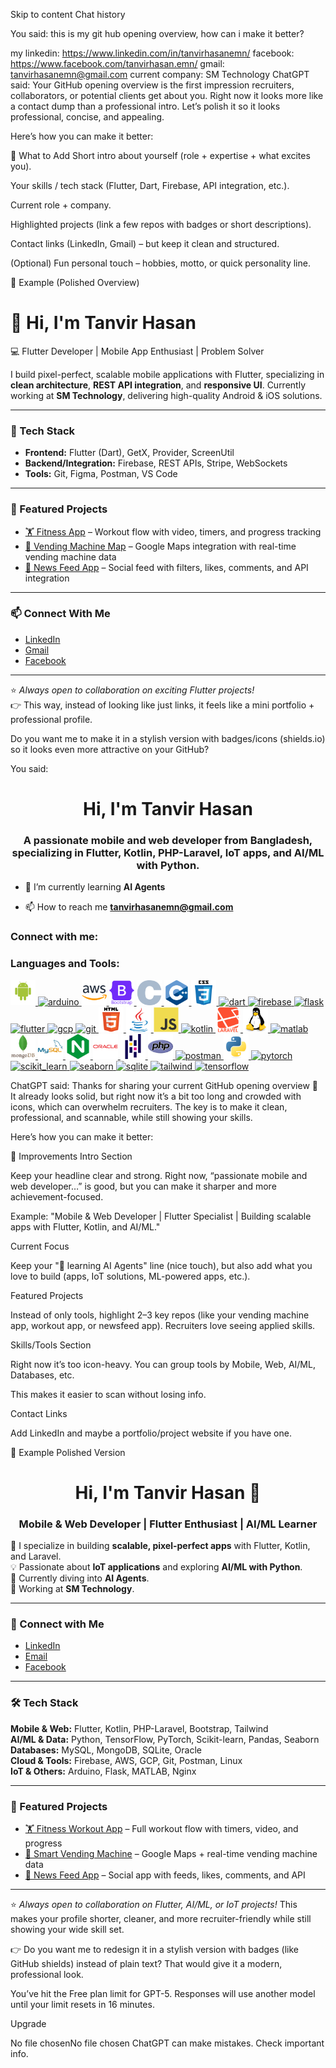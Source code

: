 Skip to content
Chat history

You said:
this is my git hub opening overview, how can i make it better?

my linkedin: https://www.linkedin.com/in/tanvirhasanemn/
facebook: https://www.facebook.com/tanvirhasan.emn/
gmail: tanvirhasanemn@gmail.com
current company: SM Technology
ChatGPT said:
Your GitHub opening overview is the first impression recruiters, collaborators, or potential clients get about you. Right now it looks more like a contact dump than a professional intro. Let’s polish it so it looks professional, concise, and appealing.

Here’s how you can make it better:

🔹 What to Add
Short intro about yourself (role + expertise + what excites you).

Your skills / tech stack (Flutter, Dart, Firebase, API integration, etc.).

Current role + company.

Highlighted projects (link a few repos with badges or short descriptions).

Contact links (LinkedIn, Gmail) – but keep it clean and structured.

(Optional) Fun personal touch – hobbies, motto, or quick personality line.

🔹 Example (Polished Overview)
# 👋 Hi, I'm Tanvir Hasan  

💻 Flutter Developer | Mobile App Enthusiast | Problem Solver  

I build pixel-perfect, scalable mobile applications with Flutter, specializing in **clean architecture**, **REST API integration**, and **responsive UI**. Currently working at **SM Technology**, delivering high-quality Android & iOS solutions.  

---

### 🚀 Tech Stack
- **Frontend:** Flutter (Dart), GetX, Provider, ScreenUtil  
- **Backend/Integration:** Firebase, REST APIs, Stripe, WebSockets  
- **Tools:** Git, Figma, Postman, VS Code  

---

### 📌 Featured Projects
- [🏋️ Fitness App](https://github.com/your-repo) – Workout flow with video, timers, and progress tracking  
- [📍 Vending Machine Map](https://github.com/your-repo) – Google Maps integration with real-time vending machine data  
- [📰 News Feed App](https://github.com/your-repo) – Social feed with filters, likes, comments, and API integration  

---

### 📫 Connect With Me
- [LinkedIn](https://www.linkedin.com/in/tanvirhasanemn/)  
- [Gmail](mailto:tanvirhasanemn@gmail.com)  
- [Facebook](https://www.facebook.com/tanvirhasan.emn/)  

---
⭐️ *Always open to collaboration on exciting Flutter projects!*  
👉 This way, instead of looking like just links, it feels like a mini portfolio + professional profile.

Do you want me to make it in a stylish version with badges/icons (shields.io) so it looks even more attractive on your GitHub?

You said:
<h1 align="center">Hi, I'm Tanvir Hasan</h1>
<h3 align="center">A passionate mobile and web developer from Bangladesh, specializing in Flutter, Kotlin, PHP-Laravel, IoT apps, and AI/ML with Python.</h3>

- 🌱 I’m currently learning **AI Agents**

- 📫 How to reach me **tanvirhasanemn@gmail.com**

<h3 align="left">Connect with me:</h3>
<p align="left">
</p>

<h3 align="left">Languages and Tools:</h3>
<p align="left"> <a href="https://developer.android.com" target="_blank" rel="noreferrer"> <img src="https://raw.githubusercontent.com/devicons/devicon/master/icons/android/android-original-wordmark.svg" alt="android" width="40" height="40"/> </a> <a href="https://www.arduino.cc/" target="_blank" rel="noreferrer"> <img src="https://cdn.worldvectorlogo.com/logos/arduino-1.svg" alt="arduino" width="40" height="40"/> </a> <a href="https://aws.amazon.com" target="_blank" rel="noreferrer"> <img src="https://raw.githubusercontent.com/devicons/devicon/master/icons/amazonwebservices/amazonwebservices-original-wordmark.svg" alt="aws" width="40" height="40"/> </a> <a href="https://getbootstrap.com" target="_blank" rel="noreferrer"> <img src="https://raw.githubusercontent.com/devicons/devicon/master/icons/bootstrap/bootstrap-plain-wordmark.svg" alt="bootstrap" width="40" height="40"/> </a> <a href="https://www.cprogramming.com/" target="_blank" rel="noreferrer"> <img src="https://raw.githubusercontent.com/devicons/devicon/master/icons/c/c-original.svg" alt="c" width="40" height="40"/> </a> <a href="https://www.w3schools.com/cpp/" target="_blank" rel="noreferrer"> <img src="https://raw.githubusercontent.com/devicons/devicon/master/icons/cplusplus/cplusplus-original.svg" alt="cplusplus" width="40" height="40"/> </a> <a href="https://www.w3schools.com/css/" target="_blank" rel="noreferrer"> <img src="https://raw.githubusercontent.com/devicons/devicon/master/icons/css3/css3-original-wordmark.svg" alt="css3" width="40" height="40"/> </a> <a href="https://dart.dev" target="_blank" rel="noreferrer"> <img src="https://www.vectorlogo.zone/logos/dartlang/dartlang-icon.svg" alt="dart" width="40" height="40"/> </a> <a href="https://firebase.google.com/" target="_blank" rel="noreferrer"> <img src="https://www.vectorlogo.zone/logos/firebase/firebase-icon.svg" alt="firebase" width="40" height="40"/> </a> <a href="https://flask.palletsprojects.com/" target="_blank" rel="noreferrer"> <img src="https://www.vectorlogo.zone/logos/pocoo_flask/pocoo_flask-icon.svg" alt="flask" width="40" height="40"/> </a> <a href="https://flutter.dev" target="_blank" rel="noreferrer"> <img src="https://www.vectorlogo.zone/logos/flutterio/flutterio-icon.svg" alt="flutter" width="40" height="40"/> </a> <a href="https://cloud.google.com" target="_blank" rel="noreferrer"> <img src="https://www.vectorlogo.zone/logos/google_cloud/google_cloud-icon.svg" alt="gcp" width="40" height="40"/> </a> <a href="https://git-scm.com/" target="_blank" rel="noreferrer"> <img src="https://www.vectorlogo.zone/logos/git-scm/git-scm-icon.svg" alt="git" width="40" height="40"/> </a> <a href="https://www.w3.org/html/" target="_blank" rel="noreferrer"> <img src="https://raw.githubusercontent.com/devicons/devicon/master/icons/html5/html5-original-wordmark.svg" alt="html5" width="40" height="40"/> </a> <a href="https://www.java.com" target="_blank" rel="noreferrer"> <img src="https://raw.githubusercontent.com/devicons/devicon/master/icons/java/java-original.svg" alt="java" width="40" height="40"/> </a> <a href="https://developer.mozilla.org/en-US/docs/Web/JavaScript" target="_blank" rel="noreferrer"> <img src="https://raw.githubusercontent.com/devicons/devicon/master/icons/javascript/javascript-original.svg" alt="javascript" width="40" height="40"/> </a> <a href="https://kotlinlang.org" target="_blank" rel="noreferrer"> <img src="https://www.vectorlogo.zone/logos/kotlinlang/kotlinlang-icon.svg" alt="kotlin" width="40" height="40"/> </a> <a href="https://laravel.com/" target="_blank" rel="noreferrer"> <img src="https://raw.githubusercontent.com/devicons/devicon/master/icons/laravel/laravel-plain-wordmark.svg" alt="laravel" width="40" height="40"/> </a> <a href="https://www.linux.org/" target="_blank" rel="noreferrer"> <img src="https://raw.githubusercontent.com/devicons/devicon/master/icons/linux/linux-original.svg" alt="linux" width="40" height="40"/> </a> <a href="https://www.mathworks.com/" target="_blank" rel="noreferrer"> <img src="https://upload.wikimedia.org/wikipedia/commons/2/21/Matlab_Logo.png" alt="matlab" width="40" height="40"/> </a> <a href="https://www.mongodb.com/" target="_blank" rel="noreferrer"> <img src="https://raw.githubusercontent.com/devicons/devicon/master/icons/mongodb/mongodb-original-wordmark.svg" alt="mongodb" width="40" height="40"/> </a> <a href="https://www.mysql.com/" target="_blank" rel="noreferrer"> <img src="https://raw.githubusercontent.com/devicons/devicon/master/icons/mysql/mysql-original-wordmark.svg" alt="mysql" width="40" height="40"/> </a> <a href="https://www.nginx.com" target="_blank" rel="noreferrer"> <img src="https://raw.githubusercontent.com/devicons/devicon/master/icons/nginx/nginx-original.svg" alt="nginx" width="40" height="40"/> </a> <a href="https://www.oracle.com/" target="_blank" rel="noreferrer"> <img src="https://raw.githubusercontent.com/devicons/devicon/master/icons/oracle/oracle-original.svg" alt="oracle" width="40" height="40"/> </a> <a href="https://pandas.pydata.org/" target="_blank" rel="noreferrer"> <img src="https://raw.githubusercontent.com/devicons/devicon/2ae2a900d2f041da66e950e4d48052658d850630/icons/pandas/pandas-original.svg" alt="pandas" width="40" height="40"/> </a> <a href="https://www.php.net" target="_blank" rel="noreferrer"> <img src="https://raw.githubusercontent.com/devicons/devicon/master/icons/php/php-original.svg" alt="php" width="40" height="40"/> </a> <a href="https://postman.com" target="_blank" rel="noreferrer"> <img src="https://www.vectorlogo.zone/logos/getpostman/getpostman-icon.svg" alt="postman" width="40" height="40"/> </a> <a href="https://www.python.org" target="_blank" rel="noreferrer"> <img src="https://raw.githubusercontent.com/devicons/devicon/master/icons/python/python-original.svg" alt="python" width="40" height="40"/> </a> <a href="https://pytorch.org/" target="_blank" rel="noreferrer"> <img src="https://www.vectorlogo.zone/logos/pytorch/pytorch-icon.svg" alt="pytorch" width="40" height="40"/> </a> <a href="https://scikit-learn.org/" target="_blank" rel="noreferrer"> <img src="https://upload.wikimedia.org/wikipedia/commons/0/05/Scikit_learn_logo_small.svg" alt="scikit_learn" width="40" height="40"/> </a> <a href="https://seaborn.pydata.org/" target="_blank" rel="noreferrer"> <img src="https://seaborn.pydata.org/_images/logo-mark-lightbg.svg" alt="seaborn" width="40" height="40"/> </a> <a href="https://www.sqlite.org/" target="_blank" rel="noreferrer"> <img src="https://www.vectorlogo.zone/logos/sqlite/sqlite-icon.svg" alt="sqlite" width="40" height="40"/> </a> <a href="https://tailwindcss.com/" target="_blank" rel="noreferrer"> <img src="https://www.vectorlogo.zone/logos/tailwindcss/tailwindcss-icon.svg" alt="tailwind" width="40" height="40"/> </a> <a href="https://www.tensorflow.org" target="_blank" rel="noreferrer"> <img src="https://www.vectorlogo.zone/logos/tensorflow/tensorflow-icon.svg" alt="tensorflow" width="40" height="40"/> </a> </p>
ChatGPT said:
Thanks for sharing your current GitHub opening overview 🙌
It already looks solid, but right now it’s a bit too long and crowded with icons, which can overwhelm recruiters. The key is to make it clean, professional, and scannable, while still showing your skills.

Here’s how you can make it better:

🔹 Improvements
Intro Section

Keep your headline clear and strong. Right now, “passionate mobile and web developer…” is good, but you can make it sharper and more achievement-focused.

Example: "Mobile & Web Developer | Flutter Specialist | Building scalable apps with Flutter, Kotlin, and AI/ML."

Current Focus

Keep your "🌱 learning AI Agents" line (nice touch), but also add what you love to build (apps, IoT solutions, ML-powered apps, etc.).

Featured Projects

Instead of only tools, highlight 2–3 key repos (like your vending machine app, workout app, or newsfeed app). Recruiters love seeing applied skills.

Skills/Tools Section

Right now it’s too icon-heavy. You can group tools by Mobile, Web, AI/ML, Databases, etc.

This makes it easier to scan without losing info.

Contact Links

Add LinkedIn and maybe a portfolio/project website if you have one.

🔹 Example Polished Version
<h1 align="center">Hi, I'm Tanvir Hasan 👋</h1>
<h3 align="center">Mobile & Web Developer | Flutter Enthusiast | AI/ML Learner</h3>

🚀 I specialize in building **scalable, pixel-perfect apps** with Flutter, Kotlin, and Laravel.  
💡 Passionate about **IoT applications** and exploring **AI/ML with Python**.  
🌱 Currently diving into **AI Agents**.  
💼 Working at **SM Technology**.  

---

### 🔗 Connect with Me
- [LinkedIn](https://www.linkedin.com/in/tanvirhasanemn/)  
- [Email](mailto:tanvirhasanemn@gmail.com)  
- [Facebook](https://www.facebook.com/tanvirhasan.emn/)  

---

### 🛠️ Tech Stack

**Mobile & Web:** Flutter, Kotlin, PHP-Laravel, Bootstrap, Tailwind  
**AI/ML & Data:** Python, TensorFlow, PyTorch, Scikit-learn, Pandas, Seaborn  
**Databases:** MySQL, MongoDB, SQLite, Oracle  
**Cloud & Tools:** Firebase, AWS, GCP, Git, Postman, Linux  
**IoT & Others:** Arduino, Flask, MATLAB, Nginx  

---

### 📌 Featured Projects
- [🏋️ Fitness Workout App](https://github.com/your-repo) – Full workout flow with timers, video, and progress  
- [📍 Smart Vending Machine](https://github.com/your-repo) – Google Maps + real-time vending machine data  
- [📰 News Feed App](https://github.com/your-repo) – Social app with feeds, likes, comments, and API  

---

⭐ *Always open to collaboration on Flutter, AI/ML, or IoT projects!*
This makes your profile shorter, cleaner, and more recruiter-friendly while still showing your wide skill set.

👉 Do you want me to redesign it in a stylish version with badges (like GitHub shields) instead of plain text? That would give it a modern, professional look.

You’ve hit the Free plan limit for GPT-5.
Responses will use another model until your limit resets in 16 minutes.

Upgrade



No file chosenNo file chosen
ChatGPT can make mistakes. Check important info.
